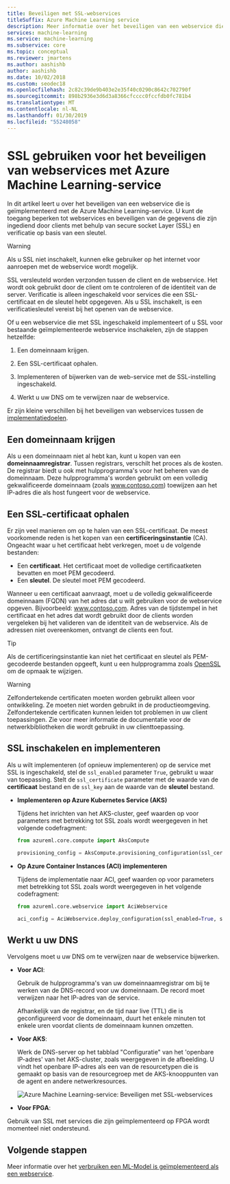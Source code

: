 ```yaml
---
title: Beveiligen met SSL-webservices
titleSuffix: Azure Machine Learning service
description: Meer informatie over het beveiligen van een webservice die is geïmplementeerd met de Azure Machine Learning-service. U kunt de toegang beperken tot webservices en beveiligen van de gegevens die zijn ingediend door clients met behulp van secure socket Layer (SSL) en verificatie op basis van een sleutel.
services: machine-learning
ms.service: machine-learning
ms.subservice: core
ms.topic: conceptual
ms.reviewer: jmartens
ms.author: aashishb
author: aashishb
ms.date: 10/02/2018
ms.custom: seodec18
ms.openlocfilehash: 2c82c39de9b403e2e35f40c0290c8642c702790f
ms.sourcegitcommit: 898b2936e3d6d3a8366cfcccc0fccfdb0fc781b4
ms.translationtype: MT
ms.contentlocale: nl-NL
ms.lasthandoff: 01/30/2019
ms.locfileid: "55248058"
---
```

# <a name="use-ssl-to-secure-web-services-with-azure-machine-learning-service"></a>SSL gebruiken voor het beveiligen van webservices met Azure Machine Learning-service

In dit artikel leert u over het beveiligen van een webservice die is geïmplementeerd met de Azure Machine Learning-service. U kunt de toegang beperken tot webservices en beveiligen van de gegevens die zijn ingediend door clients met behulp van secure socket Layer (SSL) en verificatie op basis van een sleutel.

> [!Warning]
> Als u SSL niet inschakelt, kunnen elke gebruiker op het internet voor aanroepen met de webservice wordt mogelijk.

SSL versleuteld worden verzonden tussen de client en de webservice. Het wordt ook gebruikt door de client om te controleren of de identiteit van de server. Verificatie is alleen ingeschakeld voor services die een SSL-certificaat en de sleutel hebt opgegeven.  Als u SSL inschakelt, is een verificatiesleutel vereist bij het openen van de webservice.

Of u een webservice die met SSL ingeschakeld implementeert of u SSL voor bestaande geïmplementeerde webservice inschakelen, zijn de stappen hetzelfde:

1. Een domeinnaam krijgen.

2. Een SSL-certificaat ophalen.

3. Implementeren of bijwerken van de web-service met de SSL-instelling ingeschakeld.

4. Werkt u uw DNS om te verwijzen naar de webservice.

Er zijn kleine verschillen bij het beveiligen van webservices tussen de [implementatiedoelen](how-to-deploy-and-where.md).

## <a name="get-a-domain-name"></a>Een domeinnaam krijgen

Als u een domeinnaam niet al hebt kan, kunt u kopen van een __domeinnaamregistrar__. Tussen registrars, verschilt het proces als de kosten. De registrar biedt u ook met hulpprogramma's voor het beheren van de domeinnaam. Deze hulpprogramma's worden gebruikt om een volledig gekwalificeerde domeinnaam (zoals www.contoso.com) toewijzen aan het IP-adres die als host fungeert voor de webservice.

## <a name="get-an-ssl-certificate"></a>Een SSL-certificaat ophalen

Er zijn veel manieren om op te halen van een SSL-certificaat. De meest voorkomende reden is het kopen van een __certificeringsinstantie__ (CA). Ongeacht waar u het certificaat hebt verkregen, moet u de volgende bestanden:

* Een __certificaat__. Het certificaat moet de volledige certificaatketen bevatten en moet PEM gecodeerd.
* Een __sleutel__. De sleutel moet PEM gecodeerd.

Wanneer u een certificaat aanvraagt, moet u de volledig gekwalificeerde domeinnaam (FQDN) van het adres dat u wilt gebruiken voor de webservice opgeven. Bijvoorbeeld: www.contoso.com. Adres van de tijdstempel in het certificaat en het adres dat wordt gebruikt door de clients worden vergeleken bij het valideren van de identiteit van de webservice. Als de adressen niet overeenkomen, ontvangt de clients een fout.

> [!TIP]
> Als de certificeringsinstantie kan niet het certificaat en sleutel als PEM-gecodeerde bestanden opgeeft, kunt u een hulpprogramma zoals [OpenSSL](https://www.openssl.org/) om de opmaak te wijzigen.

> [!WARNING]
> Zelfondertekende certificaten moeten worden gebruikt alleen voor ontwikkeling. Ze moeten niet worden gebruikt in de productieomgeving. Zelfondertekende certificaten kunnen leiden tot problemen in uw client toepassingen. Zie voor meer informatie de documentatie voor de netwerkbibliotheken die wordt gebruikt in uw clienttoepassing.

## <a name="enable-ssl-and-deploy"></a>SSL inschakelen en implementeren

Als u wilt implementeren (of opnieuw implementeren) op de service met SSL is ingeschakeld, stel de `ssl_enabled` parameter `True`, gebruikt u waar van toepassing. Stelt de `ssl_certificate` parameter met de waarde van de __certificaat__ bestand en de `ssl_key` aan de waarde van de __sleutel__ bestand.

+ **Implementeren op Azure Kubernetes Service (AKS)**

  Tijdens het inrichten van het AKS-cluster, geef waarden op voor parameters met betrekking tot SSL zoals wordt weergegeven in het volgende codefragment:

    ```python
    from azureml.core.compute import AksCompute

    provisioning_config = AksCompute.provisioning_configuration(ssl_cert_pem_file="cert.pem", ssl_key_pem_file="key.pem", ssl_cname="www.contoso.com")
    ```

+ **Op Azure Container Instances (ACI) implementeren**

  Tijdens de implementatie naar ACI, geef waarden op voor parameters met betrekking tot SSL zoals wordt weergegeven in het volgende codefragment:

    ```python
    from azureml.core.webservice import AciWebservice

    aci_config = AciWebservice.deploy_configuration(ssl_enabled=True, ssl_cert_pem_file="cert.pem", ssl_key_pem_file="key.pem", ssl_cname="www.contoso.com")
    ```

## <a name="update-your-dns"></a>Werkt u uw DNS

Vervolgens moet u uw DNS om te verwijzen naar de webservice bijwerken.

+ **Voor ACI**:

  Gebruik de hulpprogramma's van uw domeinnaamregistrar om bij te werken van de DNS-record voor uw domeinnaam. De record moet verwijzen naar het IP-adres van de service.

  Afhankelijk van de registrar, en de tijd naar live (TTL) die is geconfigureerd voor de domeinnaam, duurt het enkele minuten tot enkele uren voordat clients de domeinnaam kunnen omzetten.

+ **Voor AKS**:

  Werk de DNS-server op het tabblad "Configuratie" van het 'openbare IP-adres' van het AKS-cluster, zoals weergegeven in de afbeelding. U vindt het openbare IP-adres als een van de resourcetypen die is gemaakt op basis van de resourcegroep met de AKS-knooppunten van de agent en andere netwerkresources.

  ![Azure Machine Learning-service: Beveiligen met SSL-webservices](./media/how-to-secure-web-service/aks-public-ip-address.png)

+ **Voor FPGA**:

Gebruik van SSL met services die zijn geïmplementeerd op FPGA wordt momenteel niet ondersteund.

## <a name="next-steps"></a>Volgende stappen

Meer informatie over het [verbruiken een ML-Model is geïmplementeerd als een webservice](how-to-consume-web-service.md).

